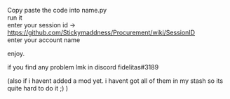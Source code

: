 Copy paste the code into name.py<br>
run it<br>
enter your session id -> https://github.com/Stickymaddness/Procurement/wiki/SessionID <br>
enter your account name<br>

enjoy.<br>


if you find any problem lmk in discord fidelitas#3189

(also if i havent added a mod yet. i havent got all of them in my stash so its quite hard to do it ;) )
